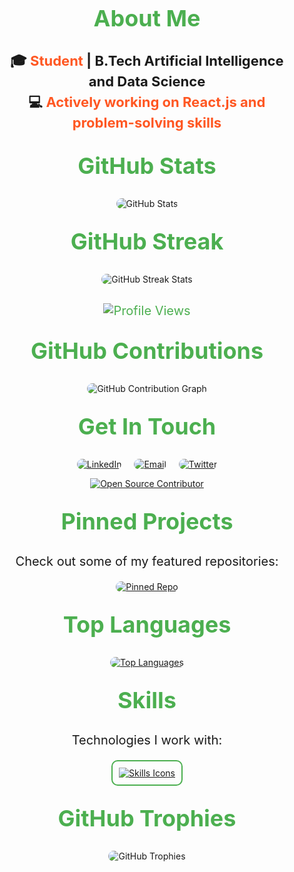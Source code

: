 <div style="text-align: center; padding: 20px;">
  <!-- About Me Section -->
  <h2 style="font-size: 36px; font-weight: bold; margin: 30px 0; color: #4CAF50;">About Me</h2>
  <p style="font-size: 22px; font-weight: bold; line-height: 1.5;">
    🎓 <span style="color: #FF5722;">Student</span> | B.Tech Artificial Intelligence and Data Science<br>
    💻 <span style="color: #FF5722;">Actively working on React.js and problem-solving skills</span>
  </p>

  <!-- GitHub Stats Section -->
  <h2 style="font-size: 36px; font-weight: bold; margin: 30px 0; color: #4CAF50;">GitHub Stats</h2>
  <div style="display: flex; justify-content: center; flex-wrap: wrap; gap: 20px; margin: 20px 0;">
    <img src="https://github-readme-stats.vercel.app/api?username=SANDHOSH02&theme=blue_navy&show_icons=true" alt="GitHub Stats" style="max-width: 100%; height: auto; border-radius: 10px;">
  </div>
<!-- GitHub Streak Stats Section -->
<h2 style="font-size: 36px; font-weight: bold; margin: 30px 0; color: #4CAF50;">GitHub Streak</h2>
<div style="display: flex; justify-content: center; margin: 20px 0;">
  <img src="https://github-readme-streak-stats.herokuapp.com/?user=SANDHOSH02&theme=blue_navy" alt="GitHub Streak Stats" style="max-width: 100%; height: auto; border-radius: 10px;">
</div>
<!-- Visitor Count Badge -->
<p style="font-size: 20px; margin: 30px 0; color: #4CAF50;">
  <img src="https://komarev.com/ghpvc/?username=SANDHOSH02&color=brightgreen" alt="Profile Views">
</p>
<!-- Contributions Graph Section -->
<h2 style="font-size: 36px; font-weight: bold; margin: 30px 0; color: #4CAF50;">GitHub Contributions</h2>
<div style="display: flex; justify-content: center; margin: 20px 0;">
  <img src="https://activity-graph.herokuapp.com/graph?username=SANDHOSH02&theme=react-dark" alt="GitHub Contribution Graph" style="max-width: 100%; height: auto; border-radius: 10px;">
</div>
<!-- Contact Section -->
<h2 style="font-size: 36px; font-weight: bold; margin: 30px 0; color: #4CAF50;">Get In Touch</h2>
<div style="display: flex; justify-content: center; gap: 20px;">
  <a href="https://linkedin.com/in/yourprofile" target="_blank">
    <img src="https://img.icons8.com/fluent/48/000000/linkedin.png" alt="LinkedIn" style="border-radius: 10px;">
  </a>
  <a href="mailto:youremail@example.com" target="_blank">
    <img src="https://img.icons8.com/fluent/48/000000/gmail.png" alt="Email" style="border-radius: 10px;">
  </a>
  <a href="https://twitter.com/yourprofile" target="_blank">
    <img src="https://img.icons8.com/fluent/48/000000/twitter.png" alt="Twitter" style="border-radius: 10px;">
  </a>
</div>
<!-- Profile Badge -->
<p>
  <a href="https://github.com/SANDHOSH02">
    <img src="https://img.shields.io/badge/Open%20Source-Contributor-green" alt="Open Source Contributor">
  </a>
</p>
<!-- Pinned Repositories Section -->
<h2 style="font-size: 36px; font-weight: bold; margin: 30px 0; color: #4CAF50;">Pinned Projects</h2>
<p style="font-size: 20px;">Check out some of my featured repositories:</p>
<div style="display: flex; justify-content: center; flex-wrap: wrap; gap: 20px; margin: 20px 0;">
  <a href="https://github.com/SANDHOSH02/your-project" target="_blank">
    <img src="https://github-readme-stats.vercel.app/api/pin/?username=SANDHOSH02&repo=your-project&theme=dark" alt="Pinned Repo" style="max-width: 100%; height: auto; border-radius: 10px;">
  </a>
</div>

  <!-- Compact Top Languages Section -->
  <h2 style="font-size: 36px; font-weight: bold; margin: 30px 0; color: #4CAF50;">Top Languages</h2>
  <div style="display: flex; justify-content: center; margin: 20px 0;">
    <a href="https://github.com/anuraghazra/github-readme-stats">
      <img src="https://github-readme-stats.vercel.app/api/top-langs/?username=SANDHOSH02&layout=compact&theme=blue_navy" alt="Top Languages" style="max-width: 100%; height: auto; border-radius: 10px;">
    </a>
  </div>

  <!-- Skills Section -->
  <h2 style="font-size: 36px; font-weight: bold; margin: 30px 0; color: #4CAF50;">Skills</h2>
  <p style="font-size: 20px; margin-bottom: 20px;">Technologies I work with:</p>
  <a href="https://skillicons.dev" style="display: inline-block;">
    <img src="https://skillicons.dev/icons?i=html,css,js,react,python,mongodb,git,github,mysql,firebase,bootstrap,tailwind,vscode,sublime,vite" alt="Skills Icons" style="border-radius: 10px; border: 2px solid #4CAF50; padding: 10px; max-width: 100%; height: auto;">
  </a>

  <!-- Trophies Section -->
  <h2 style="font-size: 36px; font-weight: bold; margin: 30px 0; color: #4CAF50;">GitHub Trophies</h2>
  <div style="display: flex; justify-content: center; flex-wrap: wrap; gap: 20px; margin: 30px 0;">
    <img src="https://github-profile-trophy.vercel.app/?username=SANDHOSH02&theme=onedark" alt="GitHub Trophies" style="max-width: 100%; height: auto; border-radius: 10px;">
  </div>
</div>
